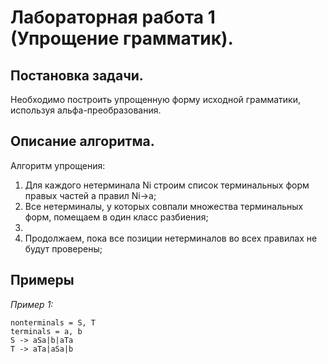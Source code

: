 # Лабораторная работа 1 (Упрощение грамматик).

## Постановка задачи.
Необходимо построить упрощенную форму исходной грамматики, используя альфа-преобразования.

## Описание алгоритма.
Алгоритм упрощения:
1. Для каждого нетерминала Ni строим список терминальных форм правых частей a правил Ni->a;
2. Все нетерминалы, у которых совпали множества терминальных форм, помещаем в один класс разбиения;
3. 
4. Продолжаем, пока все позиции нетерминалов во всех правилах не будут проверены;


## Примеры
*Пример 1:*
```
nonterminals = S, T
terminals = a, b
S -> aSa|b|aTa
T -> aTa|aSa|b
```